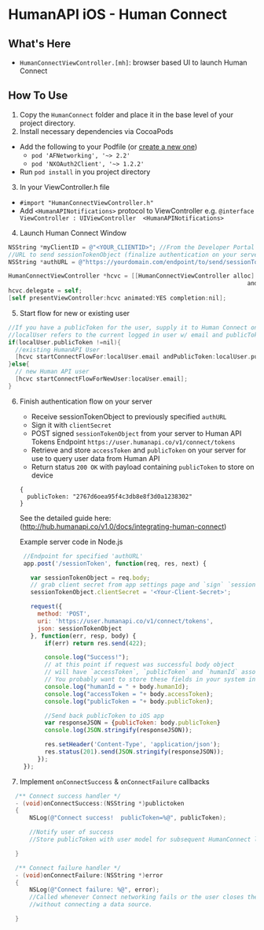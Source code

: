 # HumanAPI iOS - Human Connect

## What's Here
- `HumanConnectViewController.[mh]`: browser based UI to launch Human Connect

## How To Use

1. Copy the `HumanConnect` folder and place it in the base level of your project directory.
2. Install necessary dependencies via CocoaPods
  * Add the following to your Podfile (or [create a new one](https://guides.cocoapods.org/using/the-podfile.html))
    * `pod 'AFNetworking', '~> 2.2'`
    * `pod 'NXOAuth2Client', '~> 1.2.2'`
  * Run `pod install` in you project directory
3. In your ViewController.h file
  * `#import "HumanConnectViewController.h"`
  * Add `<HumanAPINotifications>` protocol to ViewController
  e.g. `@interface ViewController : UIViewController  <HumanAPINotifications>`

4. Launch Human Connect Window
  ```objectivec
  NSString *myClientID = @"<YOUR_CLIENTID>"; //From the Developer Portal
  //URL to send sessionTokenObject (finalize authentication on your server)
  NSString *authURL = @"https://yourdomain.com/endpoint/to/send/sessionTokenObject";

  HumanConnectViewController *hcvc = [[HumanConnectViewController alloc] initWithClientID:myClientID
                                                                      andAuthURL:authURL];
  hcvc.delegate = self;
  [self presentViewController:hcvc animated:YES completion:nil];

  ```
5. Start flow for new or existing user

  ```objectivec
  //If you have a publicToken for the user, supply it to Human Connect on launch
  //localUser refers to the current logged in user w/ email and publicToken
  if(localUser.publicToken !=nil){
    //existing HumanAPI User
    [hcvc startConnectFlowFor:localUser.email andPublicToken:localUser.publicToken];
  }else{
    // new Human API user
    [hcvc startConnectFlowForNewUser:locaUser.email];
  }
  ```
6. Finish authentication flow on your server
   * Receive sessionTokenObject to previously specified `authURL`
   * Sign it with `clientSecret`
   * POST signed `sessionTokenObject` from your server to Human API Tokens Endpoint
   `https://user.humanapi.co/v1/connect/tokens`
   * Retrieve and store `accessToken` and `publicToken` on your server for use to query user data from Human API
   * Return status `200 OK` with payload containing `publicToken` to store on device
   ```
   {
     publicToken: "2767d6oea95f4c3db8e8f3d0a1238302"
   }
   ```

   See the detailed guide here: (http://hub.humanapi.co/v1.0/docs/integrating-human-connect)

   Example server code in Node.js
   ```javascript
    //Endpoint for specified 'authURL' 
    app.post('/sessionToken', function(req, res, next) {

      var sessionTokenObject = req.body;
      // grab client secret from app settings page and `sign` `sessionTokenObject` with it.
      sessionTokenObject.clientSecret = '<Your-Client-Secret>';

      request({
        method: 'POST',
        uri: 'https://user.humanapi.co/v1/connect/tokens',
        json: sessionTokenObject
      }, function(err, resp, body) {
          if(err) return res.send(422);

          console.log("Success!");
          // at this point if request was successful body object
          // will have `accessToken`, `publicToken` and `humanId` associated in it.
          // You probably want to store these fields in your system in association to user's data.
          console.log("humanId = " + body.humanId);
          console.log("accessToken = "+ body.accessToken);
          console.log("publicToken = "+ body.publicToken);

          //Send back publicToken to iOS app
          var responseJSON = {publicToken: body.publicToken}
          console.log(JSON.stringify(responseJSON));

          res.setHeader('Content-Type', 'application/json');
          res.status(201).send(JSON.stringify(responseJSON));
        });
    });
   ```

7. Implement `onConnectSuccess` & `onConnectFailure` callbacks
  ```objectivec
    /** Connect success handler */
    - (void)onConnectSuccess:(NSString *)publictoken
    {
        NSLog(@"Connect success!  publicToken=%@", publicToken);

        //Notify user of success
        //Store publicToken with user model for subsequent HumanConnect launches

    }

    /** Connect failure handler */
    - (void)onConnectFailure:(NSString *)error
    {
        NSLog(@"Connect failure: %@", error);
        //Called whenever Connect networking fails or the user closes the popup
        //without connecting a data source.

    }
  ```
